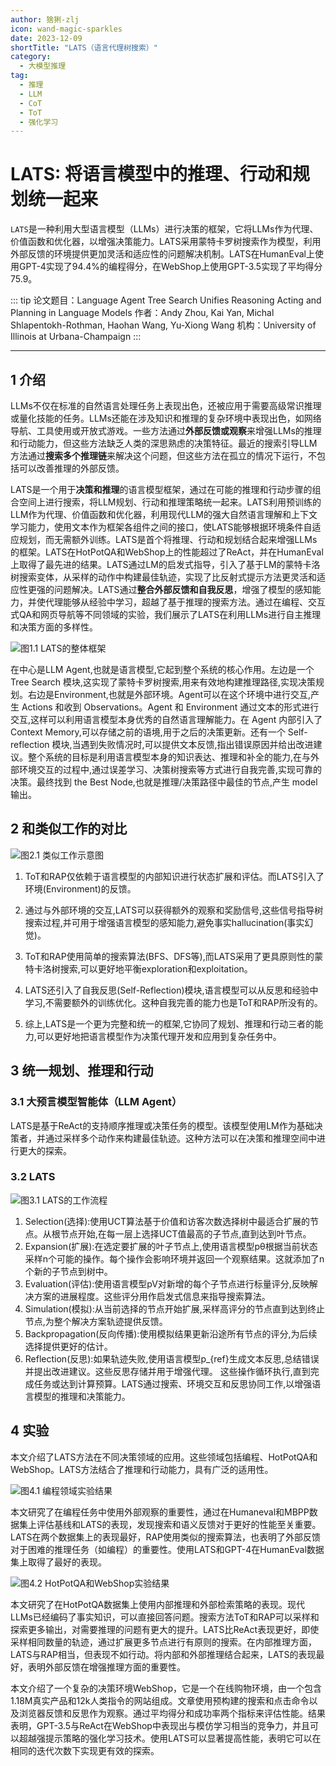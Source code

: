 ```yaml
---
author: 猞猁-zlj
icon: wand-magic-sparkles
date: 2023-12-09
shortTitle: "LATS（语言代理树搜索）"
category:
  - 大模型推理
tag:
  - 推理
  - LLM
  - CoT
  - ToT
  - 强化学习
---
```


# LATS: 将语言模型中的推理、行动和规划统一起来

`LATS`是一种利用大型语言模型（LLMs）进行决策的框架，它将LLMs作为代理、价值函数和优化器，以增强决策能力。LATS采用蒙特卡罗树搜索作为模型，利用外部反馈的环境提供更加灵活和适应性的问题解决机制。LATS在HumanEval上使用GPT-4实现了94.4%的编程得分，在WebShop上使用GPT-3.5实现了平均得分75.9。

<!-- more -->

::: tip
论文题目：Language Agent Tree Search Unifies Reasoning Acting and Planning in Language Models
作者：Andy Zhou, Kai Yan, Michal Shlapentokh-Rothman, Haohan Wang, Yu-Xiong Wang
机构：University of Illinois at Urbana-Champaign
:::

<PDF url="https://arxiv.org/pdf/2310.04406.pdf" />

---

## 1 介绍

LLMs不仅在标准的自然语言处理任务上表现出色，还被应用于需要高级常识推理或量化技能的任务。LLMs还能在涉及知识和推理的复杂环境中表现出色，如网络导航、工具使用或开放式游戏。一些方法通过**外部反馈或观察**来增强LLMs的推理和行动能力，但这些方法缺乏人类的深思熟虑的决策特征。最近的搜索引导LLM方法通过**搜索多个推理链**来解决这个问题，但这些方法在孤立的情况下运行，不包括可以改善推理的外部反馈。

LATS是一个用于**决策和推理**的语言模型框架，通过在可能的推理和行动步骤的组合空间上进行搜索，将LLM规划、行动和推理策略统一起来。LATS利用预训练的LLM作为代理、价值函数和优化器，利用现代LLM的强大自然语言理解和上下文学习能力，使用文本作为框架各组件之间的接口，使LATS能够根据环境条件自适应规划，而无需额外训练。LATS是首个将推理、行动和规划结合起来增强LLMs的框架。LATS在HotPotQA和WebShop上的性能超过了ReAct，并在HumanEval上取得了最先进的结果。LATS通过LM的启发式指导，引入了基于LM的蒙特卡洛树搜索变体，从采样的动作中构建最佳轨迹，实现了比反射式提示方法更灵活和适应性更强的问题解决。LATS通过**整合外部反馈和自我反思**，增强了模型的感知能力，并使代理能够从经验中学习，超越了基于推理的搜索方法。通过在编程、交互式QA和网页导航等不同领域的实验，我们展示了LATS在利用LLMs进行自主推理和决策方面的多样性。

![](/assets/images/reasoning/lats1.png "图1.1 LATS的整体框架")

在中心是LLM Agent,也就是语言模型,它起到整个系统的核心作用。左边是一个 Tree Search 模块,这实现了蒙特卡罗树搜索,用来有效地构建推理路径,实现决策规划。右边是Environment,也就是外部环境。Agent可以在这个环境中进行交互,产生 Actions 和收到 Observations。Agent 和 Environment 通过文本的形式进行交互,这样可以利用语言模型本身优秀的自然语言理解能力。在 Agent 内部引入了Context Memory,可以存储之前的语境,用于之后的决策更新。还有一个 Self-reflection 模块,当遇到失败情况时,可以提供文本反馈,指出错误原因并给出改进建议。整个系统的目标是利用语言模型本身的知识表达、推理和补全的能力,在与外部环境交互的过程中,通过误差学习、决策树搜索等方式进行自我完善,实现可靠的决策。最终找到 the Best Node,也就是推理/决策路径中最佳的节点,产生 model 输出。

## 2 和类似工作的对比

![](/assets/images/reasoning/lats2.jpg "图2.1 类似工作示意图")

1. ToT和RAP仅依赖于语言模型的内部知识进行状态扩展和评估。而LATS引入了环境(Environment)的反馈。

2. 通过与外部环境的交互,LATS可以获得额外的观察和奖励信号,这些信号指导树搜索过程,并可用于增强语言模型的感知能力,避免事实hallucination(事实幻觉)。

3. ToT和RAP使用简单的搜索算法(BFS、DFS等),而LATS采用了更具原则性的蒙特卡洛树搜索,可以更好地平衡exploration和exploitation。

4. LATS还引入了自我反思(Self-Reflection)模块,语言模型可以从反思和经验中学习,不需要额外的训练优化。这种自我完善的能力也是ToT和RAP所没有的。

5. 综上,LATS是一个更为完整和统一的框架,它协同了规划、推理和行动三者的能力,可以更好地把语言模型作为决策代理开发和应用到复杂任务中。

## 3 统一规划、推理和行动

### 3.1 大预言模型智能体（LLM Agent）

LATS是基于ReAct的支持顺序推理或决策任务的模型。该模型使用LM作为基础决策者，并通过采样多个动作来构建最佳轨迹。这种方法可以在决策和推理空间中进行更大的探索。

### 3.2 LATS

![](/assets/images/reasoning/lats3.jpg "图3.1 LATS的工作流程")

1. Selection(选择):使用UCT算法基于价值和访客次数选择树中最适合扩展的节点。从根节点开始,在每一层上选择UCT值最高的子节点,直到达到叶节点。
2. Expansion(扩展):在选定要扩展的叶子节点上,使用语言模型pθ根据当前状态采样n个可能的操作。每个操作会影响环境并返回一个观察结果。这就添加了n个新的子节点到树中。
3. Evaluation(评估):使用语言模型pV对新增的每个子节点进行标量评分,反映解决方案的进展程度。这些评分用作启发式信息来指导搜索算法。
4. Simulation(模拟):从当前选择的节点开始扩展,采样高评分的节点直到达到终止节点,为整个解决方案轨迹提供反馈。
5. Backpropagation(反向传播):使用模拟结果更新沿途所有节点的评分,为后续选择提供更好的估计。
6. Reflection(反思):如果轨迹失败,使用语言模型p_{ref}生成文本反思,总结错误并提出改进建议。这些反思存储并用于增强代理。
这些操作循环执行,直到完成任务或达到计算预算。LATS通过搜索、环境交互和反思协同工作,以增强语言模型的推理和决策能力。

## 4 实验

本文介绍了LATS方法在不同决策领域的应用。这些领域包括编程、HotPotQA和WebShop。LATS方法结合了推理和行动能力，具有广泛的适用性。

![](/assets/images/reasoning/lats4.jpg "图4.1 编程领域实验结果")

本文研究了在编程任务中使用外部观察的重要性，通过在Humaneval和MBPP数据集上评估基线和LATS的表现，发现搜索和语义反馈对于更好的性能至关重要。LATS在两个数据集上的表现最好，RAP使用类似的搜索算法，也表明了外部反馈对于困难的推理任务（如编程）的重要性。使用LATS和GPT-4在HumanEval数据集上取得了最好的表现。

![](/assets/images/reasoning/lats5.jpg "图4.2 HotPotQA和WebShop实验结果")

本文研究了在HotPotQA数据集上使用内部推理和外部检索策略的表现。现代LLMs已经编码了事实知识，可以直接回答问题。搜索方法ToT和RAP可以采样和探索更多输出，对需要推理的问题有更大的提升。LATS比ReAct表现更好，即使采样相同数量的轨迹，通过扩展更多节点进行有原则的搜索。在内部推理方面，LATS与RAP相当，但表现不如行动。将内部和外部推理结合起来，LATS的表现最好，表明外部反馈在增强推理方面的重要性。

本文介绍了一个复杂的决策环境WebShop，它是一个在线购物环境，由一个包含1.18M真实产品和12k人类指令的网站组成。文章使用预构建的搜索和点击命令以及浏览器反馈和反思作为观察。通过平均得分和成功率两个指标来评估性能。结果表明，GPT-3.5与ReAct在WebShop中表现出与模仿学习相当的竞争力，并且可以超越强提示策略的强化学习技术。使用LATS可以显著提高性能，表明它可以在相同的迭代次数下实现更有效的探索。